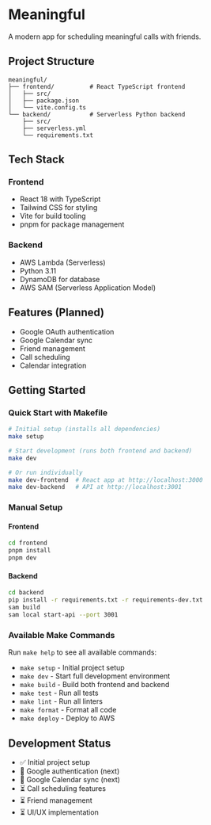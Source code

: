 # Meaningful

A modern app for scheduling meaningful calls with friends.

## Project Structure

```
meaningful/
├── frontend/          # React TypeScript frontend
│   ├── src/
│   ├── package.json
│   └── vite.config.ts
└── backend/           # Serverless Python backend
    ├── src/
    ├── serverless.yml
    └── requirements.txt
```

## Tech Stack

### Frontend
- React 18 with TypeScript
- Tailwind CSS for styling
- Vite for build tooling
- pnpm for package management

### Backend
- AWS Lambda (Serverless)
- Python 3.11
- DynamoDB for database
- AWS SAM (Serverless Application Model)

## Features (Planned)
- Google OAuth authentication
- Google Calendar sync
- Friend management
- Call scheduling
- Calendar integration

## Getting Started

### Quick Start with Makefile
```bash
# Initial setup (installs all dependencies)
make setup

# Start development (runs both frontend and backend)
make dev

# Or run individually
make dev-frontend  # React app at http://localhost:3000
make dev-backend   # API at http://localhost:3001
```

### Manual Setup

#### Frontend
```bash
cd frontend
pnpm install
pnpm dev
```

#### Backend
```bash
cd backend
pip install -r requirements.txt -r requirements-dev.txt
sam build
sam local start-api --port 3001
```

### Available Make Commands
Run `make help` to see all available commands:
- `make setup` - Initial project setup
- `make dev` - Start full development environment
- `make build` - Build both frontend and backend
- `make test` - Run all tests
- `make lint` - Run all linters
- `make format` - Format all code
- `make deploy` - Deploy to AWS

## Development Status
- ✅ Initial project setup
- 🚧 Google authentication (next)
- 🚧 Google Calendar sync (next)
- ⏳ Call scheduling features
- ⏳ Friend management
- ⏳ UI/UX implementation